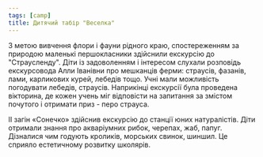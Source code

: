 ```yaml
---
tags: [camp]
title: Дитячий табір "Веселка"
---
```


З метою вивчення флори і фауни рідного краю, спостереженням за природою маленькі першокласники здійснили екскурсію до "Страусленду". Діти із задоволенням і інтересом слухали розповідь екскурсовода Алли Іванівни про мешканців ферми: страусів, фазанів, лами, карликових курей, лебедів тощо. Учні мали можливість погодувати лебедів, страусів. Наприкінці екскурсії була проведена вікторина, де кожен учень міг відповісти на запитання за змістом почутого і отримати приз - перо страуса.

<slideshow id="72157669042185252"></slideshow>

ІІ загін «Сонечко» здійснив екскурсію до станції юних натуралістів. Діти отримали знання про акваріумних рибок, черепах, жаб, папуг. Дізналися чим годують кроликів, морських свинок, шиншил. Це сприяло естетичному розвитку школярів.

<slideshow id="72157669525634755"></slideshow>
